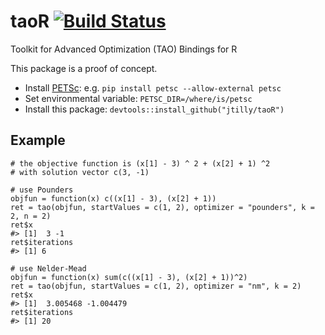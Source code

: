 # taoR [![Build Status](https://travis-ci.org/jtilly/taoR.svg?branch=master)](https://travis-ci.org/jtilly/taoR)
Toolkit for Advanced Optimization (TAO) Bindings for R

This package is a proof of concept.

* Install [PETSc](http://www.mcs.anl.gov/petsc/): e.g. `pip install petsc --allow-external petsc`
* Set environmental variable: `PETSC_DIR=/where/is/petsc`
* Install this package: `devtools::install_github("jtilly/taoR")`

## Example

```{r}
# the objective function is (x[1] - 3) ^ 2 + (x[2] + 1) ^2 
# with solution vector c(3, -1)

# use Pounders
objfun = function(x) c((x[1] - 3), (x[2] + 1))
ret = tao(objfun, startValues = c(1, 2), optimizer = "pounders", k = 2, n = 2)
ret$x
#> [1]  3 -1
ret$iterations
#> [1] 6

# use Nelder-Mead
objfun = function(x) sum(c((x[1] - 3), (x[2] + 1))^2)
ret = tao(objfun, startValues = c(1, 2), optimizer = "nm", k = 2)
ret$x
#> [1]  3.005468 -1.004479
ret$iterations
#> [1] 20
```
